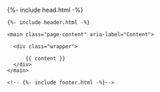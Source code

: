 <!DOCTYPE html>
<html lang="{{ page.lang | default: site.lang | default: "en" }}">

  {%- include head.html -%}

  <body>

    {%- include header.html -%}
    
    <main class="page-content" aria-label="Content">
    
      <div class="wrapper">
        
          {{ content }}
      </div>
    </main>

    <!-- {%- include footer.html -%}-->

  </body>

</html>
